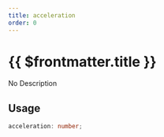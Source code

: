 ```yaml
---
title: acceleration
order: 0
---
```


# {{ $frontmatter.title }}

No Description

## Usage

```ts
acceleration: number;
```
